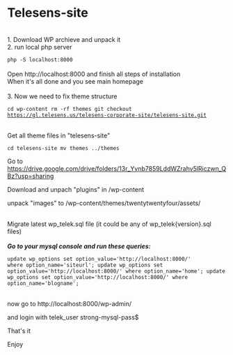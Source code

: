 # Telesens-site
<br>
1. Download WP archieve and unpack it
<br>
2. run local php server

<code>php -S localhost:8000</code>
<br>
<br>
Open http://localhost:8000 and finish all steps of installation<br>
When it's all done and you see main homepage<br>
<br>
3. Now we need to fix theme structure

<code>cd wp-content
rm -rf themes
git checkout https://gl.telesens.us/telesens-corporate-site/telesens-site.git
</code>
<br>

Get all theme files in
"telesens-site"

<code>cd telesens-site
mv themes ../themes
</code>
<br>

Go to 
https://drive.google.com/drive/folders/13r_Yvnb7859LddWZrahv5lRiczwn_QBz?usp=sharing

Download and unpach "plugins" in /wp-content

unpack "images" to  /wp-content/themes/twentytwentyfour/assets/


<br>
Migrate latest wp_telek.sql file (it could be any of wp_telek{version}.sql files)
<br>
<br>
<b><i>Go to your mysql console and run these queries:</i></b>

<code>update wp_options set option_value='http://localhost:8000/' where option_name='siteurl';
update wp_options set option_value='http://localhost:8000/' where option_name='home';
update wp_options set option_value='http://localhost:8000/' where option_name='blogname';
</code>
<br>
<br>

now go to 
http://localhost:8000/wp-admin/

and login with
telek_user
strong-mysql-pass$

That's it

Enjoy